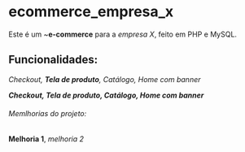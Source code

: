# ecommerce_empresa_x
Este é um ~**e-commerce** para a *empresa X*, feito em PHP e MySQL.

## Funcionalidades:

_Checkout, **Tela de produto**, Catálogo, Home com banner_

**_Checkout, _Tela de produto_, Catálogo, Home com banner_**

###### Memlhorias do projeto: 

__Melhoria 1__, _melhoria 2_